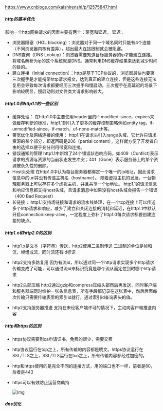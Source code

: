 https://www.cnblogs.com/kaishirenshi/p/12575847.html

##### http的基本优化
影响一个http网络请求的因素主要有两个：带宽和延迟。
延迟：
* 浏览器阻塞（HOL blocking）：浏览器对于同一个域名同时只能有4个连接（不同浏览器内核有差异），超出最大连接限制就会被阻塞。
* DNS查询（DNS Lookup）：浏览器需要知道目标服务器的ip才能建立连接。将域名解析为ip的这个系统就是DNS。通常利用DNS缓存结果来达到减少时间的目的。
* 建立连接（Initial connection）：http是基于TCP协议的，浏览器最快也要第三次握手是才能捎带http请求报文，达到真正的建立连接，但是这些连接无法复用会导致每次请求都要经历三次握手和慢启动。三次握手在高延迟的场景下影响较明显，慢启动则对文件类大请求影响较大。

##### http1.0和http1.1的一些区别
* 缓存处理：
在http1.0中主要使用header里的if-modified-since，expires来做缓存判断的标准，http1.1则引入了更多的缓存控制策略例如entity tag，if-unmodified-since，if-match，uf-none-match等。
* 带宽优化及网络连接的使用：
http1.1在请求头引入range头域，它允许只请求资源的某个部分，即返回码是206（partial content），这样就方便了开发者自由的选择以便于充分利用带宽和连接。
* 错误通知的管理
http1.1中新增了24个错误状态响应码。如409（Conflict)表示请求的资源与资源的当前状态发生冲突；401（Gone）表示服务器上的某个资源被永久性的删除。
* Host头处理
在http1.0中认为每台服务器都绑定一个唯一的ip地址，因此请求信息中的url并没有传递主机名（hostname）。
随着虚拟主机的发展，一台物理服务器上可以存在多个虚拟主机，并且共享一个ip地址。
http1.1的请求信息和响应信息都支持host头域，且请求消息中如果没有host头域会报告一个错误（400 Bad Request）
* 长链接：
http1.1支持场链接和请求的流水线处理，在一个tcp连接上可以传送多个http请求和响应，减少了建立和关闭连接的消耗和延迟，在http1.1中默认开启connection:keep-alive，一定程度上弥补了http1.0每次请求都要创建连接的缺点。

##### http1.x和http2.0的区别

* http1.x是文本（字符串）传送，http2使用二进制传送
二进制的单位是帧和流，帧组成流，同时流还有id标识

* http2支持多路复用
因为有流id，所以通过同一个http请求实现多个http请求传输变成了可能，可以通过流id来标识究竟是哪个流从而定位到时哪个http请求

* http2头部压缩
http2通过gzip和compress压缩头部然后再发送，同时客户端和服务器端同时维护一张头信息表，所有字段都记录在这张表中，然后后面每次传输只需要传输表里的索引id就行，通过索引id查询表头的值。

* http2支持服务器推送
支持在未经客户端许可的情况下，主动向客户端推送内容

##### http和https的区别
* https协议需要到ca申请证书，免费的很少，需要交费

* http协议运行在tcp之上，所有传输的内容都是明文。https协议运行在SSL/TLS之上，SSL/TLS运行在tco之上，所有传输内容都经过加密的。

* http和https使用的是完全不同的连接方式，用的端口也不一样，前者是80，后者是443

* https可以有效防止运营商劫持

    ![img](http://mmbiz.qpic.cn/mmbiz_png/cmOLumrNib1cfBOtIMQ6JfSibJdd6QkQribXL5PwzkqQdmyY9egu2hpzzMCgz2F5HhhkdSNc5eYJ9UGMDBGjeCGiag/0?wx_fmt=png)

    

##### dns优化

